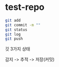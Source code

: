 # test-repo

```bash
git add
git commit -m ""
git status
git log
git push
```

깃 3가지 상태

감지 -> 추적 -> 저장(커밋)
